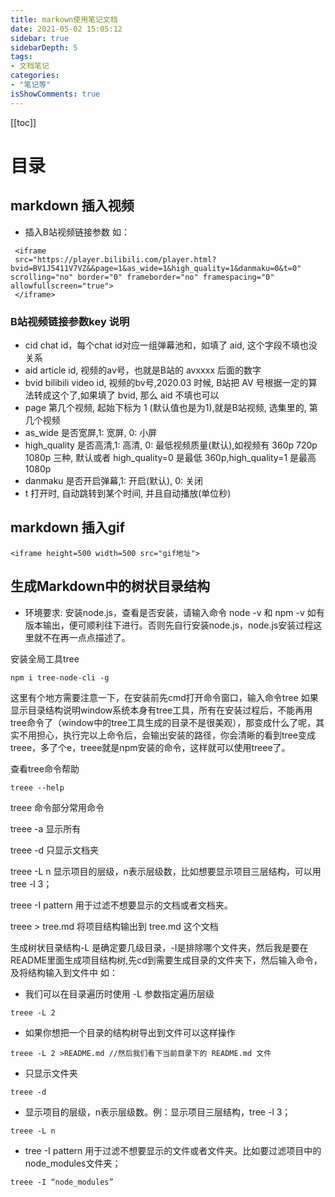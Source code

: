 ```yaml
---
title: markown使用笔记文档
date: 2021-05-02 15:05:12
sidebar: true
sidebarDepth: 5
tags: 
- 文档笔记
categories:
- "笔记等"
isShowComments: true
---
```


[[toc]]
# 目录

## markdown 插入视频
- 插入B站视频链接参数
如：
```
 <iframe 
 src="https://player.bilibili.com/player.html?bvid=BV1J5411V7VZ&&page=1&as_wide=1&high_quality=1&danmaku=0&t=0" scrolling="no" border="0" frameborder="no" framespacing="0" allowfullscreen="true"> 
 </iframe>
```
### B站视频链接参数key 说明
- cid	chat id，每个chat id对应一组弹幕池和，如填了 aid, 这个字段不填也没关系
- aid	article id, 视频的av号，也就是B站的 avxxxx 后面的数字
- bvid	bilibili video id, 视频的bv号,2020.03 时候, B站把 AV 号根据一定的算法转成这个了,如果填了 bvid, 那么 aid 不填也可以
- page	第几个视频, 起始下标为 1 (默认值也是为1),就是B站视频, 选集里的, 第几个视频
- as_wide	是否宽屏,1: 宽屏, 0: 小屏
- high_quality	是否高清,1: 高清, 0: 最低视频质量(默认),如视频有 360p 720p 1080p 三种, 默认或者 high_quality=0 是最低 360p,high_quality=1 是最高1080p
- danmaku	是否开启弹幕,1: 开启(默认), 0: 关闭
- t	打开时, 自动跳转到某个时间, 并且自动播放(单位秒)


## markdown 插入gif

```
<iframe height=500 width=500 src="gif地址">
```

## 生成Markdown中的树状目录结构
- 环境要求:
安装node.js，查看是否安装，请输入命令 node -v 和 npm -v 如有版本输出，便可顺利往下进行。否则先自行安装node.js，node.js安装过程这里就不在再一点点描述了。

安装全局工具tree
```
npm i tree-node-cli -g
```
这里有个地方需要注意一下，在安装前先cmd打开命令窗口，输入命令tree 如果显示目录结构说明window系统本身有tree工具，所有在安装过程后，不能再用tree命令了（window中的tree工具生成的目录不是很美观），那变成什么了呢，其实不用担心，执行完以上命令后，会输出安装的路径，你会清晰的看到tree变成treee，多了个e，treee就是npm安装的命令，这样就可以使用treee了。

查看tree命令帮助
```
treee --help
```
treee 命令部分常用命令<br/>

treee -a 显示所有

treee -d 只显示文档夹

treee -L n 显示项目的层级，n表示层级数，比如想要显示项目三层结构，可以用tree -l 3；

treee -I pattern 用于过滤不想要显示的文档或者文档夹。

treee > tree.md 将项目结构输出到 tree.md 这个文档

生成树状目录结构-L 是确定要几级目录，-I是排除哪个文件夹，然后我是要在README里面生成项目结构树,先cd到需要生成目录的文件夹下，然后输入命令，及将结构输入到文件中
如：
- 我们可以在目录遍历时使用 -L 参数指定遍历层级
```
treee -L 2
```
- 如果你想把一个目录的结构树导出到文件可以这样操作
```
treee -L 2 >README.md //然后我们看下当前目录下的 README.md 文件
```
- 只显示文件夹
```
treee -d 
```
- 显示项目的层级，n表示层级数。例：显示项目三层结构，tree -l 3；
```
treee -L n 
```
- tree -I pattern 用于过滤不想要显示的文件或者文件夹。比如要过滤项目中的node_modules文件夹；
```
treee -I “node_modules”
```
